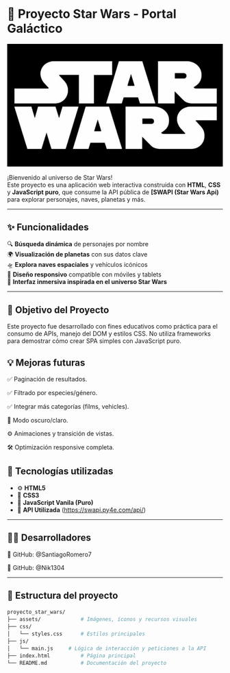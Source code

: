 # 🌌 Proyecto Star Wars - Portal Galáctico

![alt text](image.png)

¡Bienvenido al universo de Star Wars!  
Este proyecto es una aplicación web interactiva construida con **HTML**, **CSS** y **JavaScript puro**, que consume la API pública de **[SWAPI (Star Wars Api)** para explorar personajes, naves, planetas y más.

---

## ✨ Funcionalidades

🔍 **Búsqueda dinámica** de personajes por nombre  
🌍 **Visualización de planetas** con sus datos clave  
🛸 **Explora naves espaciales** y vehículos icónicos  
📱 **Diseño responsivo** compatible con móviles y tablets  
🌙 **Interfaz inmersiva inspirada en el universo Star Wars**

---

## 🎯 Objetivo del Proyecto
Este proyecto fue desarrollado con fines educativos como práctica para el consumo de APIs, manejo del DOM y estilos CSS. No utiliza frameworks para demostrar cómo crear SPA simples con JavaScript puro.

## 💡 Mejoras futuras

✅ Paginación de resultados.

✅ Filtrado por especies/género.

✅ Integrar más categorías (films, vehicles).

🌈 Modo oscuro/claro.

⚙️ Animaciones y transición de vistas.

🛠️ Optimización responsive completa.


## 🧠 Tecnologías utilizadas

- ⚙️ **HTML5**
- 🎨 **CSS3**
- 🧠 **JavaScript Vanila (Puro)**
- 🔗 **API Utilizada** (https://swapi.py4e.com/api/)

---

## 👨‍💻 Desarrolladores 


🔗 GitHub: @SantiagoRomero7

🔗 GitHub: @Nik1304

---



## 📁 Estructura del proyecto

```bash
proyecto_star_wars/
├── assets/             # Imágenes, íconos y recursos visuales
├── css/
│   └── styles.css      # Estilos principales
├── js/
│   └── main.js     # Lógica de interacción y peticiones a la API
├── index.html          # Página principal
└── README.md           # Documentación del proyecto




